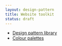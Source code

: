 ```yaml
---
layout: design-pattern
title: Website toolkit
status: draft
---
```




* [Design pattern library](design-patterns/)
* [Colour palettes](colours/)




